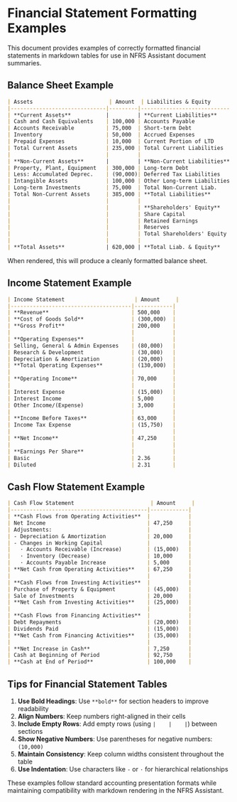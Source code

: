 # Financial Statement Formatting Examples

This document provides examples of correctly formatted financial statements in markdown tables for use in NFRS Assistant document summaries.

## Balance Sheet Example

```markdown
| Assets                        | Amount  | Liabilities & Equity        | Amount  |
|------------------------------|---------|----------------------------|---------|
| **Current Assets**           |         | **Current Liabilities**    |         |
| Cash and Cash Equivalents    | 100,000 | Accounts Payable           | 45,000  |
| Accounts Receivable          | 75,000  | Short-term Debt            | 30,000  |
| Inventory                    | 50,000  | Accrued Expenses           | 25,000  |
| Prepaid Expenses             | 10,000  | Current Portion of LTD     | 20,000  |
| Total Current Assets         | 235,000 | Total Current Liabilities  | 120,000 |
|                              |         |                            |         |
| **Non-Current Assets**       |         | **Non-Current Liabilities**|         |
| Property, Plant, Equipment   | 300,000 | Long-term Debt             | 150,000 |
| Less: Accumulated Deprec.    | (90,000)| Deferred Tax Liabilities   | 25,000  |
| Intangible Assets            | 100,000 | Other Long-term Liabilities| 50,000  |
| Long-term Investments        | 75,000  | Total Non-Current Liab.    | 225,000 |
| Total Non-Current Assets     | 385,000 | **Total Liabilities**      | 345,000 |
|                              |         |                            |         |
|                              |         | **Shareholders' Equity**   |         |
|                              |         | Share Capital              | 100,000 |
|                              |         | Retained Earnings          | 125,000 |
|                              |         | Reserves                   | 50,000  |
|                              |         | Total Shareholders' Equity | 275,000 |
|                              |         |                            |         |
| **Total Assets**             | 620,000 | **Total Liab. & Equity**   | 620,000 |
```

When rendered, this will produce a cleanly formatted balance sheet.

## Income Statement Example

```markdown
| Income Statement                      | Amount     |
|--------------------------------------|------------|
| **Revenue**                          | 500,000    |
| **Cost of Goods Sold**               | (300,000)  |
| **Gross Profit**                     | 200,000    |
|                                      |            |
| **Operating Expenses**               |            |
| Selling, General & Admin Expenses    | (80,000)   |
| Research & Development               | (30,000)   |
| Depreciation & Amortization          | (20,000)   |
| **Total Operating Expenses**         | (130,000)  |
|                                      |            |
| **Operating Income**                 | 70,000     |
|                                      |            |
| Interest Expense                     | (15,000)   |
| Interest Income                      | 5,000      |
| Other Income/(Expense)               | 3,000      |
|                                      |            |
| **Income Before Taxes**              | 63,000     |
| Income Tax Expense                   | (15,750)   |
|                                      |            |
| **Net Income**                       | 47,250     |
|                                      |            |
| **Earnings Per Share**               |            |
| Basic                                | 2.36       |
| Diluted                              | 2.31       |
```

## Cash Flow Statement Example

```markdown
| Cash Flow Statement                        | Amount     |
|-------------------------------------------|------------|
| **Cash Flows from Operating Activities**  |            |
| Net Income                                | 47,250     |
| Adjustments:                              |            |
| - Depreciation & Amortization             | 20,000     |
| - Changes in Working Capital              |            |
|   · Accounts Receivable (Increase)        | (15,000)   |
|   · Inventory (Decrease)                  | 10,000     |
|   · Accounts Payable Increase             | 5,000      |
| **Net Cash from Operating Activities**    | 67,250     |
|                                           |            |
| **Cash Flows from Investing Activities**  |            |
| Purchase of Property & Equipment          | (45,000)   |
| Sale of Investments                       | 20,000     |
| **Net Cash from Investing Activities**    | (25,000)   |
|                                           |            |
| **Cash Flows from Financing Activities**  |            |
| Debt Repayments                           | (20,000)   |
| Dividends Paid                            | (15,000)   |
| **Net Cash from Financing Activities**    | (35,000)   |
|                                           |            |
| **Net Increase in Cash**                  | 7,250      |
| Cash at Beginning of Period               | 92,750     |
| **Cash at End of Period**                 | 100,000    |
```

## Tips for Financial Statement Tables

1. **Use Bold Headings**: Use `**bold**` for section headers to improve readability
2. **Align Numbers**: Keep numbers right-aligned in their cells
3. **Include Empty Rows**: Add empty rows (using `|    |    |`) between sections
4. **Show Negative Numbers**: Use parentheses for negative numbers: `(10,000)`
5. **Maintain Consistency**: Keep column widths consistent throughout the table
6. **Use Indentation**: Use characters like `-` or `·` for hierarchical relationships

These examples follow standard accounting presentation formats while maintaining compatibility with markdown rendering in the NFRS Assistant.
